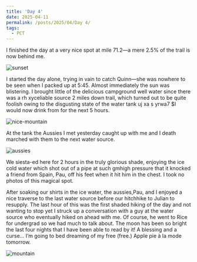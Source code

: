 ```yaml
---
title: 'Day 4'
date: 2025-04-11
permalink: /posts/2025/04/Day 4/
tags:
  - PCT
---
```


I finished the day at a very nice spot at mile 71.2—a mere 2.5% of the trail is now behind me.

![sunset](/images/IMG_)

I started the day alone, trying in vain to catch Quinn—she was nowhere to be seen when I packed up at 5:45. Almost immediately the sun was blistering. I brought little of the delicious campground well water since there was a rh xyceliable source 2 miles down trail, which turned out to be quite foolish owing to the disgusting state of the water tank uj xa s yrwa7 $I would now drink from for the next 5 hours. 

![nice-mountain](/images/IMG_)

At the tank the Aussies  I met yesterday caught up with me and I death marched with them to the next water source.

![aussies](/images/IMG_)

We siesta-ed here for 2 hours in the truly glorious shade, enjoying the ice cold water which shot out of a pipe at such gmhigh pressure that it knocked a friend from Spain, Pau, off his feet when it hit him in the chest. I took no photos of this magical spot.

After soaking our shirts in the ice water, the aussies,Pau, and I enjoyed a nice traverse to the last water source before our hitchhike to Julian to resupply. The last hour of this was the first shaded hiking of the day and not wanting to stop yet I struck up a conversation with a guy at the water source who eventually hiked on ahead with me. Of course, he went to Rice for undergrad so we had much to talk about. The moon has been so bright the last four nights that I have been able to read by it! A blessing and a curse… I’m going to bed dreaming of my free (free.) Apple pie à la mode tomorrow.

![mountain](/images/IMG_)